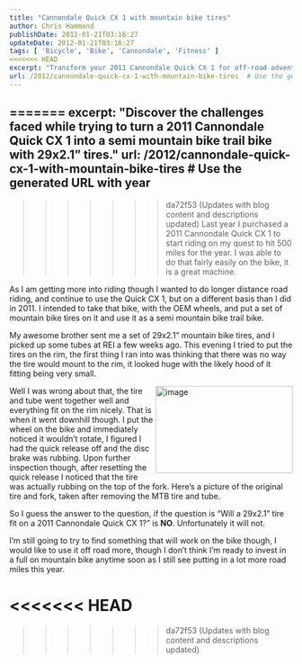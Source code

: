 ```yaml
---
title: "Cannondale Quick CX 1 with mountain bike tires"
author: Chris Hammond
publishDate: 2012-01-21T03:16:27
updateDate: 2012-01-21T03:16:27
tags: [ 'Bicycle', 'Bike', 'Cannondale', 'Fitness' ]
<<<<<<< HEAD
excerpt: "Transform your 2011 Cannondale Quick CX 1 for off-road adventures? Our trials show a 29x2.1 inch tire won't fit. Discover alternatives for versatile riding."
url: /2012/cannondale-quick-cx-1-with-mountain-bike-tires  # Use the generated URL with year
---
```


=======
excerpt: "Discover the challenges faced while trying to turn a 2011 Cannondale Quick CX 1 into a semi mountain bike trail bike with 29x2.1” tires."
url: /2012/cannondale-quick-cx-1-with-mountain-bike-tires  # Use the generated URL with year
---
>>>>>>> da72f53 (Updates with blog content and descriptions updated)
Last year I purchased a 2011 Cannondale Quick CX 1 to start riding on my quest to hit 500 miles for the year. I was able to do that fairly easily on the bike, it is a great machine.
  
As I am getting more into riding though I wanted to do longer distance road riding, and continue to use the Quick CX 1, but on a different basis than I did in 2011. I intended to take that bike, with the OEM wheels, and put a set of mountain bike tires on it and use it as a semi mountain bike trail bike.
  
My awesome brother sent me a set of 29x2.1” mountain bike tires, and I picked up some tubes at REI a few weeks ago. This evening I tried to put the tires on the rim, the first thing I ran into was thinking that there was no way the tire would mount to the rim, it looked huge with the likely hood of it fitting being very small.
  
<a href="/assets/images/PublishThumbnails//windows-live-writer/ee36829815c8_14607/image_2.png"><img style="background-image: none; border-right-width: 0px; padding-left: 0px; padding-right: 0px; display: inline; float: right; border-top-width: 0px; border-bottom-width: 0px; border-left-width: 0px; padding-top: 0px" title="image" border="0" alt="image" align="right" src="/assets/images/PublishThumbnails//Windows-Live-Writer/ee36829815c8_14607/image_thumb.png" width="244" height="155" /></a>Well I was wrong about that, the tire and tube went together well and everything fit on the rim nicely. That is when it went downhill though. I put the wheel on the bike and immediately noticed it wouldn’t rotate, I figured I had the quick release off and the disc brake was rubbing. Upon further inspection though, after resetting the quick release I noticed that the tire was actually rubbing on the top of the fork. Here’s a picture of the original tire and fork, taken after removing the MTB tire and tube.
  
So I guess the answer to the question, if the question is “Will a 29x2.1” tire fit on a 2011 Cannondale Quick CX 1?” is <strong>NO</strong>. Unfortunately it will not.
  
I’m still going to try to find something that will work on the bike though, I would like to use it off road more, though I don’t think I’m ready to invest in a full on mountain bike anytime soon as I still see putting in a lot more road miles this year.


<<<<<<< HEAD
=======

>>>>>>> da72f53 (Updates with blog content and descriptions updated)
